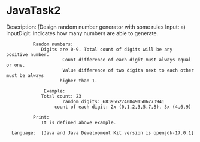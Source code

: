 # JavaTask2
 
 Description: [Design random number generator with some rules
              Input:
                   a) inputDigit: Indicates how many numbers are able to generate.
                   
              Random numbers:
                 Digits are 0-9. Total count of digits will be any positive number.
 			             Count difference of each digit must always equal or one.
 			             Value difference of two digits next to each other must be always 
  			            higher than 1.
                   
  		          Example:
                 Total count: 23
 			             random digits: 68395627408491506273941
         		      count of each digit: 2x (0,1,2,3,5,7,8), 3x (4,6,9)
 
              Print:
                 It is defined above example.                  
 
      Language:  [Java and Java Development Kit version is openjdk-17.0.1]

